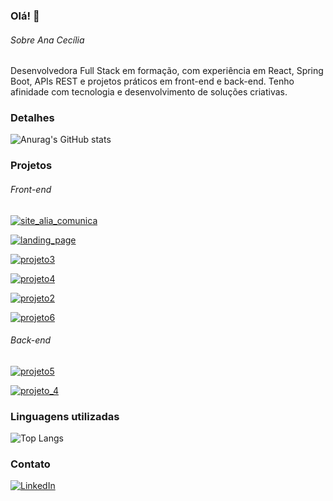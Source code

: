 ### Olá! 👋

###### Sobre Ana Cecília
Desenvolvedora Full Stack em formação, com experiência em React, Spring Boot, APIs REST e projetos práticos em front-end e back-end. Tenho afinidade com tecnologia e desenvolvimento de soluções criativas.

### Detalhes
![Anurag's GitHub stats](https://github-readme-stats.vercel.app/api?username=ceciliaporcidonio&show_icons=true&count_private=true&theme=radical)

### Projetos

###### Front-end
[![site_alia_comunica](https://github-readme-stats.vercel.app/api/pin/?username=ceciliaporcidonio&repo=site_alia_comunica&theme=dark)](https://github.com/ceciliaporcidonio/site_alia_comunica)

[![landing_page](https://github-readme-stats.vercel.app/api/pin/?username=ceciliaporcidonio&repo=landing_page&theme=dark)](https://github.com/ceciliaporcidonio/landing_page)

[![projeto3](https://github-readme-stats.vercel.app/api/pin/?username=ceciliaporcidonio&repo=projeto3&theme=dark)](https://github.com/ceciliaporcidonio/projeto3)

[![projeto4](https://github-readme-stats.vercel.app/api/pin/?username=ceciliaporcidonio&repo=projeto4&theme=dark)](https://github.com/ceciliaporcidonio/projeto4)

[![projeto2](https://github-readme-stats.vercel.app/api/pin/?username=ceciliaporcidonio&repo=projeto2&theme=dark)](https://github.com/ceciliaporcidonio/projeto2)

[![projeto6](https://github-readme-stats.vercel.app/api/pin/?username=ceciliaporcidonio&repo=projeto6&theme=dark)](https://github.com/ceciliaporcidonio/projeto6)

###### Back-end
[![projeto5](https://github-readme-stats.vercel.app/api/pin/?username=ceciliaporcidonio&repo=projeto5&theme=dark)](https://github.com/ceciliaporcidonio/projeto5)

[![projeto_4](https://github-readme-stats.vercel.app/api/pin/?username=ceciliaporcidonio&repo=projeto_4&theme=dark)](https://github.com/ceciliaporcidonio/projeto_4)


### Linguagens utilizadas
![Top Langs](https://github-readme-stats.vercel.app/api/top-langs/?username=ceciliaporcidonio&layout=compact&theme=tokyonight)

### Contato
[![LinkedIn](https://img.shields.io/badge/LinkedIn-%40anaceciliabporcidonio-blue?style=for-the-badge&logo=linkedin&logoColor=white)](https://www.linkedin.com/in/anaceciliabporcidonio/)


